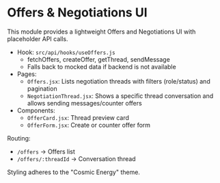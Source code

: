 # Offers & Negotiations UI

This module provides a lightweight Offers and Negotiations UI with placeholder API calls.

- Hook: `src/api/hooks/useOffers.js`
  - fetchOffers, createOffer, getThread, sendMessage
  - Falls back to mocked data if backend is not available
- Pages:
  - `Offers.jsx`: Lists negotiation threads with filters (role/status) and pagination
  - `NegotiationThread.jsx`: Shows a specific thread conversation and allows sending messages/counter offers
- Components:
  - `OfferCard.jsx`: Thread preview card
  - `OfferForm.jsx`: Create or counter offer form

Routing:
- `/offers` -> Offers list
- `/offers/:threadId` -> Conversation thread

Styling adheres to the "Cosmic Energy" theme.
